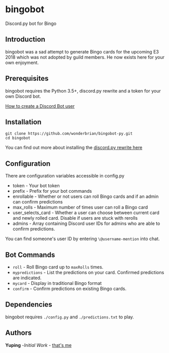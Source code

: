 # bingobot
Discord.py bot for Bingo

## Introduction
bingobot was a sad attempt to generate Bingo cards for the upcoming E3 2018 which was not adopted by guild members. He now exists here for your own enjoyment.

## Prerequisites
bingobot requires the Python 3.5+, discord.py rewrite and a token for your own Discord bot.

[How to create a Discord Bot user](https://twentysix26.github.io/Red-Docs/red_guide_bot_accounts/)

## Installation

`git clone https://github.com/wonderbrian/bingobot-py.git`  
`cd bingobot`

You can find out more about installing the [discord.py rewrite here](https://github.com/Rapptz/discord.py)

## Configuration
There are configuration variables accessible in config.py
* token - Your bot token
* prefix - Prefix for your bot commands
* enrollable - Whether or not users can roll Bingo cards and if an admin can confirm predictions
* max_rolls - Maximum number of times user can roll a Bingo card
* user_selects_card - Whether a user can choose between current card and newly rolled card. Disable if users are stuck with rerolls
* admins - Array containing Discord user IDs for admins who are able to confirm predictions.

You can find someone's user ID by entering `\@username-mention` into chat.

## Bot Commands

* `roll` - Roll Bingo card up to `maxRolls` times.
* `mypredictions` - List the predictions on your card. Confirmed predictions are indicated.
* `mycard` - Display in traditional Bingo format
* `confirm` - Confirm predictions on existing Bingo cards.

## Dependencies
bingobot requires `./config.py` and `./predictions.txt` to play.

## Authors
**Yuping** -*Initial Work* - [that's me](https://github.com/wonderbrian)
